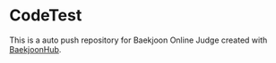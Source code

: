 # CodeTest
This is a auto push repository for Baekjoon Online Judge created with [BaekjoonHub](https://github.com/BaekjoonHub/BaekjoonHub).
